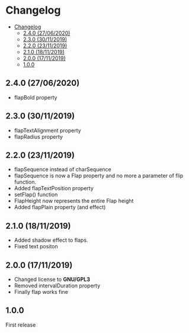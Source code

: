 
# Changelog

- [Changelog](#changelog)
  - [2.4.0 (27/06/2020)](#240-27062020)
  - [2.3.0 (30/11/2019)](#230-30112019)
  - [2.2.0 (23/11/2019)](#220-23112019)
  - [2.1.0 (18/11/2019)](#210-18112019)
  - [2.0.0 (17/11/2019)](#200-17112019)
  - [1.0.0](#100)

## 2.4.0 (27/06/2020)

- flapBold property

## 2.3.0 (30/11/2019)

- flapTextAlignment property
- flapRadius property

## 2.2.0 (23/11/2019)

- flapSequence instead of charSequence
- flapSequence is now a Flap property and no more a parameter of flip function.
- Added flapTextPosition property
- setFlap() function
- FlapHeight now represents the entire Flap height
- Added flapPlain property (and effect)

## 2.1.0 (18/11/2019)

- Added shadow effect to flaps.
- Fixed text positon

## 2.0.0 (17/11/2019)

- Changed license to **GNU/GPL3**
- Removed intervalDuration property
- Finally flap works fine

## 1.0.0

First release
